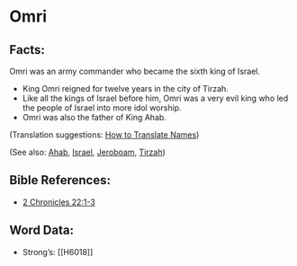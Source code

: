 # Omri

## Facts:

Omri was an army commander who became the sixth king of Israel.

* King Omri reigned for twelve years in the city of Tirzah.
* Like all the kings of Israel before him, Omri was a very evil king who led the people of Israel into more idol worship.
* Omri was also the father of King Ahab.

(Translation suggestions: [How to Translate Names](../../translate/translate-names))

(See also: [Ahab](../names/ahab.md), [Israel](../kt/israel.md), [Jeroboam](../names/jeroboam.md), [Tirzah](../names/tirzah.md))

## Bible References:

* [2 Chronicles 22:1-3](rc://en/tn/help/2ch/22/01)

## Word Data:

* Strong’s: [[H6018]]
